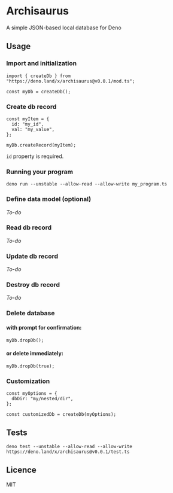 # Archisaurus

A simple JSON-based local database for Deno

## Usage

### Import and initialization

    import { createDb } from "https://deno.land/x/archisaurus@v0.0.1/mod.ts";

    const myDb = createDb();

### Create db record

    const myItem = {
      id: "my_id",
      val: "my_value",
    };

    myDb.createRecord(myItem);

`id` property is required.

### Running your program

    deno run --unstable --allow-read --allow-write my_program.ts

### Define data model (optional)

_To-do_

### Read db record

_To-do_

### Update db record

_To-do_

### Destroy db record

_To-do_

### Delete database

#### with prompt for confirmation:

    myDb.dropDb();

#### or delete immediately:

    myDb.dropDb(true);

### Customization

    const myOptions = {
      dbDir: "my/nested/dir",
    };

    const customizedDb = createDb(myOptions);

## Tests

    deno test --unstable --allow-read --allow-write https://deno.land/x/archisaurus@v0.0.1/test.ts

## Licence

MIT
